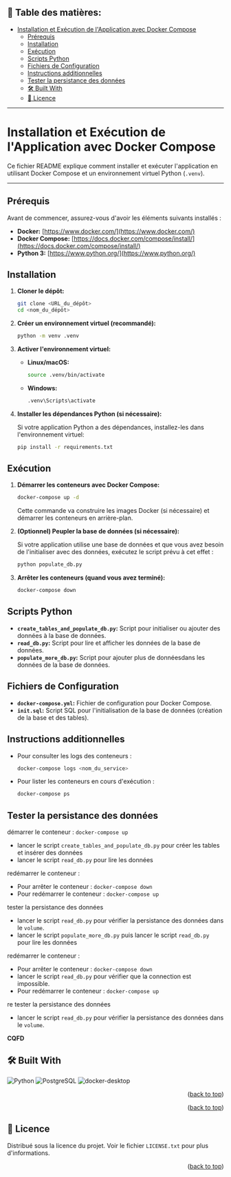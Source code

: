 ## 📑 Table des matières:

- [Installation et Exécution de l'Application avec Docker Compose](#installation-et-exécution-de-lapplication-avec-docker-compose)
  - [Prérequis](#prérequis)
  - [Installation](#installation)
  - [Exécution](#exécution)
  - [Scripts Python](#scripts-python)
  - [Fichiers de Configuration](#fichiers-de-configuration)
  - [Instructions additionnelles](#instructions-additionnelles)
  - [Tester la persistance des données](#tester-la-persistance-des-données)
  - [🛠️ Built With](#️-built-with)
  - [📄 Licence](#-licence)
---

# Installation et Exécution de l'Application avec Docker Compose

Ce fichier README explique comment installer et exécuter l'application en utilisant Docker Compose et un environnement virtuel Python (`.venv`).

---




## Prérequis

Avant de commencer, assurez-vous d'avoir les éléments suivants installés :

*   **Docker:** [https://www.docker.com/](https://www.docker.com/)
*   **Docker Compose:** [https://docs.docker.com/compose/install/](https://docs.docker.com/compose/install/)
*   **Python 3:** [https://www.python.org/](https://www.python.org/)

## Installation

1.  **Cloner le dépôt:**

    ```bash
    git clone <URL_du_dépôt>
    cd <nom_du_dépôt>
    ```

2.  **Créer un environnement virtuel (recommandé):**

    ```bash
    python -m venv .venv
    ```

3.  **Activer l'environnement virtuel:**

    *   **Linux/macOS:**

        ```bash
        source .venv/bin/activate
        ```

    *   **Windows:**

        ```bash
        .venv\Scripts\activate
        ```

4.  **Installer les dépendances Python (si nécessaire):**

    Si votre application Python a des dépendances, installez-les dans l'environnement virtuel:

    ```bash
    pip install -r requirements.txt
    ```

## Exécution

1.  **Démarrer les conteneurs avec Docker Compose:**

    ```bash
    docker-compose up -d
    ```

    Cette commande va construire les images Docker (si nécessaire) et démarrer les conteneurs en arrière-plan.

2.  **(Optionnel) Peupler la base de données (si nécessaire):**

    Si votre application utilise une base de données et que vous avez besoin de l'initialiser avec des données, exécutez le script prévu à cet effet :

    ```bash
    python populate_db.py
    ```

3.  **Arrêter les conteneurs (quand vous avez terminé):**

    ```bash
    docker-compose down
    ```

## Scripts Python

*   **`create_tables_and_populate_db.py`:** Script pour initialiser ou ajouter des données à la base de données.
*   **`read_db.py`:** Script pour lire et afficher les données de la base de données.
*   **`populate_more_db.py`:** Script pour ajouter plus de donnéesdans les données de la base de données.


## Fichiers de Configuration

*   **`docker-compose.yml`:** Fichier de configuration pour Docker Compose.
*   **`init.sql`:** Script SQL pour l'initialisation de la base de données (création de la base et des tables).

## Instructions additionnelles

*   Pour consulter les logs des conteneurs :

    ```bash
    docker-compose logs <nom_du_service>
    ```

*   Pour lister les conteneurs en cours d'exécution :

    ```bash
    docker-compose ps
    ```

## Tester la persistance des données     


démarrer le conteneur : `docker-compose up` 

- lancer le script `create_tables_and_populate_db.py` pour créer les tables et insérer des données
- lancer le script `read_db.py` pour lire les données

redémarrer le conteneur :

- Pour arrêter le conteneur : `docker-compose down`
- Pour redémarrer le conteneur : `docker-compose up` 

tester la persistance des données

- lancer le script `read_db.py` pour vérifier la persistance des données dans le `volume`.  
- lancer le script `populate_more_db.py` puis lancer le script `read_db.py` pour lire les données

redémarrer le conteneur :

- Pour arrêter le conteneur : `docker-compose down`
- lancer le script `read_db.py` pour vérifier que la connection est impossible.  
- Pour redémarrer le conteneur : `docker-compose up` 

re tester la persistance des données
- lancer le script `read_db.py` pour vérifier la persistance des données dans le `volume`.  

**CQFD**

## 🛠️ Built With

<p align="left">

  <a href="https://www.python.org/" style="text-decoration: none;">
    <img src="https://img.shields.io/badge/Python-3776AB?style=for-the-badge&logo=python&logoColor=white" alt="Python">
  </a>

  <a href="https://www.postgresql.org/" style="text-decoration: none;">
    <img src="https://img.shields.io/badge/PostgreSQL-4169E1?style=for-the-badge&logo=postgresql&logoColor=white" alt="PostgreSQL">
  </a>
  <a href="https://www.docker.com/products/docker-desktop/" style="text-decoration: none;">
    <img src="https://img.shields.io/badge/Docker%20Compose-2496ED?style=for-the-badge&logo=docker&logoColor=white" alt="docker-desktop">

</p>


<p align="right">(<a href="#readme-top">back to top</a>)</p>




<p align="right">(<a href="#readme-top">back to top</a>)</p>

## 📄 Licence

Distribué sous la licence du projet. Voir le fichier `LICENSE.txt` pour plus d'informations.


<p align="right">(<a href="#readme-top">back to top</a>)</p>